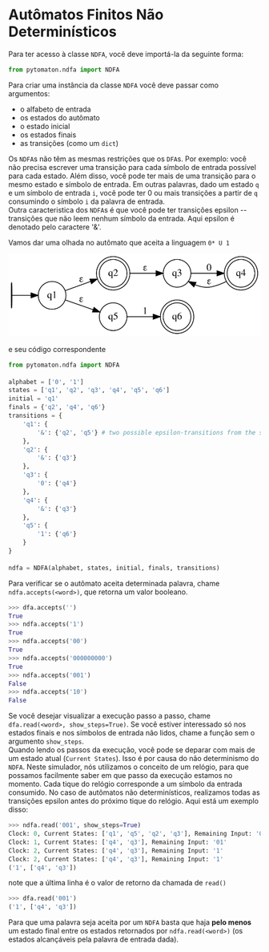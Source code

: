 # Autômatos Finitos Não Determinísticos

Para ter acesso à classe `NDFA`, você deve importá-la da seguinte forma:

```python
from pytomaton.ndfa import NDFA
```

Para criar uma instância da classe `NDFA` você deve passar como argumentos:
- o alfabeto de entrada
- os estados do autômato
- o estado inicial
- os estados finais
- as transições (como um `dict`)

Os `NDFA`s não têm as mesmas restrições que os `DFA`s. Por exemplo: você não precisa escrever
uma transição para cada símbolo de entrada possível para cada estado. Além disso, você pode
ter mais de uma transição para o mesmo estado e símbolo de entrada.
Em outras palavras, dado um estado `q` e um símbolo de entrada `i`, você pode ter 0 ou mais transições
a partir de `q` consumindo o símbolo `i` da palavra de entrada.<br>
Outra caracteristica dos `NDFA`s é que você pode ter transições epsilon -- transições que não leem nenhum
símbolo da entrada. Aqui epsilon é denotado pelo caractere '&'.

Vamos dar uma olhada no autômato que aceita a linguagem `0* U 1`

![NDFA Graph](../../../dot/ndfa.svg)

e seu código correspondente

```python
from pytomaton.ndfa import NDFA

alphabet = ['0', '1']
states = ['q1', 'q2', 'q3', 'q4', 'q5', 'q6']
initial = 'q1'
finals = {'q2', 'q4', 'q6'}
transitions = {
    'q1': {
        '&': {'q2', 'q5'} # two possible epsilon-transitions from the state 'q1'
    },
    'q2': {
        '&': {'q3'}
    },
    'q3': {
        '0': {'q4'}
    },
    'q4': {
        '&': {'q3'}
    },
    'q5': {
        '1': {'q6'}
    }
}

ndfa = NDFA(alphabet, states, initial, finals, transitions)
```

Para verificar se o autômato aceita determinada palavra, chame `ndfa.accepts(<word>)`, que retorna
um valor booleano.

```python
>>> dfa.accepts('')
True
>>> ndfa.accepts('1')
True
>>> ndfa.accepts('00')
True
>>> ndfa.accepts('000000000')
True
>>> ndfa.accepts('001')
False
>>> ndfa.accepts('10')
False
```

Se você desejar visualizar a execução passo a passo, chame `dfa.read(<word>, show_steps=True)`.
Se você estiver interessado só nos estados finais e nos símbolos de entrada não lidos, chame a função sem o argumento `show_steps`.
<br>
Quando lendo os passos da execução, você pode se deparar com mais de um estado atual (`Current States`).
Isso é por causa do não determinismo do `NDFA`. Neste simulador, nós utilizamos o conceito de um relógio,
para que possamos facilmente saber em que passo da execução estamos no momento. Cada tique do relógio
corresponde a um símbolo da entrada consumido. No caso de autômatos não determinísticos, realizamos todas
as transições epsilon antes do próximo tique do relógio. Aqui está um exemplo disso:

```python
>>> ndfa.read('001', show_steps=True)
Clock: 0, Current States: ['q1', 'q5', 'q2', 'q3'], Remaining Input: '001'
Clock: 1, Current States: ['q4', 'q3'], Remaining Input: '01'
Clock: 2, Current States: ['q4', 'q3'], Remaining Input: '1'
Clock: 2, Current States: ['q4', 'q3'], Remaining Input: '1'
('1', ['q4', 'q3'])
```
note que a última linha é o valor de retorno da chamada de `read()`

```python
>>> dfa.read('001')
('1', ['q4', 'q3'])
```

Para que uma palavra seja aceita por um `NDFA` basta que haja **pelo menos** um estado final
entre os estados retornados por `ndfa.read(<word>)` (os estados alcançáveis pela palavra de entrada dada).